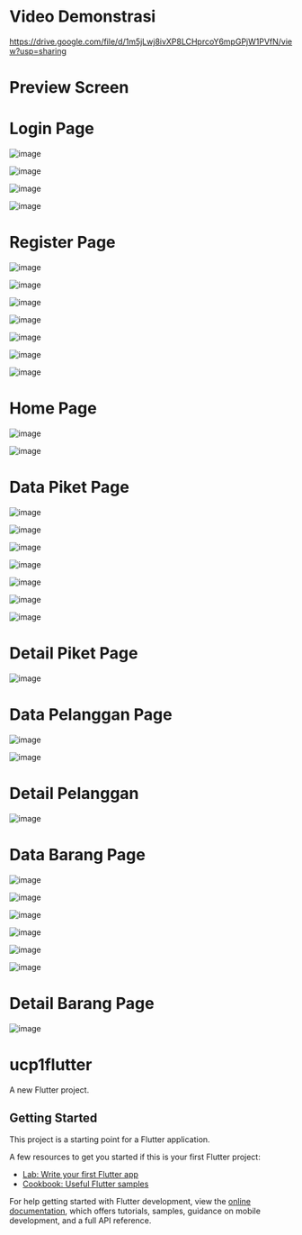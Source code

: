 # Video Demonstrasi

https://drive.google.com/file/d/1m5jLwj8ivXP8LCHprcoY6mpGPjW1PVfN/view?usp=sharing

# Preview Screen
# Login Page

![image](https://github.com/user-attachments/assets/53b05ef3-540b-47b0-82c5-225a6b09bd52)

![image](https://github.com/user-attachments/assets/5adc46f6-5384-4c1a-a671-c0c52cc0eefb)

![image](https://github.com/user-attachments/assets/0eb68a43-8c46-4f24-8650-2044b91736e4)

![image](https://github.com/user-attachments/assets/332192dc-ace4-4777-80fc-b88b5fbc595e)

# Register Page

![image](https://github.com/user-attachments/assets/e70f6a70-cb33-4ca0-8b95-ae05b628cddd)

![image](https://github.com/user-attachments/assets/c9b78bd8-2d6c-4727-8eae-6ec47ab3d391)

![image](https://github.com/user-attachments/assets/31d66474-ac06-4215-a88b-4ef8dadae0a0)

![image](https://github.com/user-attachments/assets/224be9f4-2513-469e-b3f2-72650619d7b6)

![image](https://github.com/user-attachments/assets/086963e4-a235-4bf3-9c71-f60941d9f6ce)

![image](https://github.com/user-attachments/assets/84e437f6-9bf1-40a1-ac4c-f47df9b213e2)

![image](https://github.com/user-attachments/assets/c002741d-19a5-42ec-acd6-22dc16a3e0aa)


# Home Page

![image](https://github.com/user-attachments/assets/b220beb9-ed4d-4ca1-89f9-c24a61c39382)

![image](https://github.com/user-attachments/assets/88196b48-7c6f-468c-8e9a-bfb0c18c09bd)

# Data Piket Page

![image](https://github.com/user-attachments/assets/c9cfd8db-6804-45ff-b8ea-08a76455f6a9)

![image](https://github.com/user-attachments/assets/ba942864-4ad1-424b-9069-e4e0e3362c30)

![image](https://github.com/user-attachments/assets/a2b1c9ee-73f1-4bd2-9087-a7e932fcbcff)

![image](https://github.com/user-attachments/assets/1ba6f544-dcd3-439d-9971-abe8509732cd)

![image](https://github.com/user-attachments/assets/2b75fe41-9ada-4208-9e62-1aa90fbb41a9)

![image](https://github.com/user-attachments/assets/b7990500-5ac2-40b4-9ebe-92d23c4d1c48)

![image](https://github.com/user-attachments/assets/f2c018d6-d60e-4c5c-a8ba-b28b4681bd15)

# Detail Piket Page

![image](https://github.com/user-attachments/assets/caa5adf7-2d28-42ae-9b52-f9a8c0ac16be)

# Data Pelanggan Page

![image](https://github.com/user-attachments/assets/22e06f0a-6581-437c-895c-08c5c9831ed4)

![image](https://github.com/user-attachments/assets/8600f8da-769e-46ae-8d0e-c26f135f6609)

# Detail Pelanggan

![image](https://github.com/user-attachments/assets/92a2aa9a-0269-4845-bfa9-a095915fb957)

# Data Barang Page

![image](https://github.com/user-attachments/assets/d57571a1-94f2-4b42-bc84-8c67bbeb654e)

![image](https://github.com/user-attachments/assets/5a170196-b60b-46c8-979d-6e7b319ce496)

![image](https://github.com/user-attachments/assets/a03ad9ec-841b-4558-9ab4-86d80cf371d1)

![image](https://github.com/user-attachments/assets/c34ec237-6ad6-40d8-84e6-0ad6a3b03bc8)

![image](https://github.com/user-attachments/assets/a211aa18-7fc1-4cc3-b2ca-2a506e21757f)

![image](https://github.com/user-attachments/assets/8e2d76d9-76f4-4d09-bb0e-f88926897c98)

# Detail Barang Page

![image](https://github.com/user-attachments/assets/cac00580-e13e-42fa-84d0-19b8fee688bc)















# ucp1flutter

A new Flutter project.

## Getting Started

This project is a starting point for a Flutter application.

A few resources to get you started if this is your first Flutter project:

- [Lab: Write your first Flutter app](https://docs.flutter.dev/get-started/codelab)
- [Cookbook: Useful Flutter samples](https://docs.flutter.dev/cookbook)

For help getting started with Flutter development, view the
[online documentation](https://docs.flutter.dev/), which offers tutorials,
samples, guidance on mobile development, and a full API reference.
